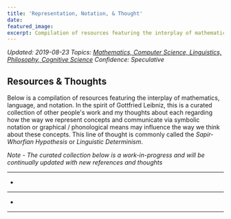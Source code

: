 ```yaml
---
title: 'Representation, Notation, & Thought'
date: 
featured_image: 
excerpt: Compilation of resources featuring the interplay of mathematics, language, and notation
---
```

*Updated: 2019-08-23*
*Topics: [Mathematics, Computer Science, Linguistics, Philosophy, Cognitive Science](https://mundyreimer.github.io/archive)*
*Confidence: Speculative*

## Resources & Thoughts

Below is a compilation of resources featuring the interplay of mathematics, language, and notation.  In the spirit of Gottfried Leibniz, this is a curated collection of other people's work and my thoughts about each regarding how the way we represent concepts and communicate via symbolic notation or graphical / phonological means may influence the way we think about these concepts.  This line of thought is commonly called the *Sapir-Whorfian Hypothesis* or *Linguistic Determinism*.

*Note - The curated collection below is a work-in-progress and will be continually updated with new references and thoughts*

-----

* 

-----

* 

-----